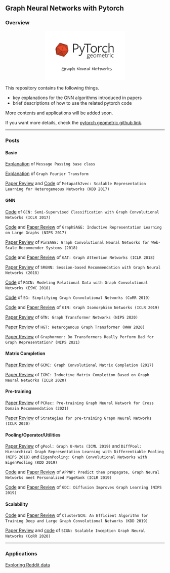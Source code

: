 ## Graph Neural Networks with Pytorch  
### Overview  

<center><img src="logo.PNG" width="50%"></center>  

This repository contains the following things.  

- key explanations for the GNN algorithms introduced in papers  
- brief descriptions of how to use the related pytorch code  

More contents and applications will be added soon.  

If you want more details, check the [pytorch geometric github link](https://github.com/rusty1s/pytorch_geometric).  

----
### Posts  
#### Basic  
[Explanation](https://greeksharifa.github.io/pytorch/2021/09/04/MP/) of `Message Passing base class`  

[Explanation](https://greeksharifa.github.io/machine_learning/2021/08/14/GFT/) of `Graph Fourier Transform`  

[Paper Review](https://greeksharifa.github.io/machine_learning/2021/12/11/metapath2vec/) and [Code](https://github.com/hoopoes/metapath2vec) of `Metapath2vec: Scalable Representation Learning for Heterogeneous Networks (KDD 2017)`  

#### GNN  
[Code](https://github.com/ocasoyy/pytorch_graph_neural_networks/blob/main/gcn/gcn.ipynb) of `GCN: Semi-Supervised Classification with Graph Convolutional Networks (ICLR 2017)`  

[Code](https://github.com/ocasoyy/pytorch_graph_neural_networks/blob/main/graphsage/graphsage.ipynb) and [Paper Review](https://greeksharifa.github.io/machine_learning/2020/12/31/Graph-Sage/) of `GraphSAGE: Inductive Representation Learning on Large Graphs (NIPS 2017)`  

[Paper Review](https://greeksharifa.github.io/machine_learning/2021/02/21/Pin-Sage/) of `PinSAGE: Graph Convolutional Neural Networks for Web-Scale Recommender Systems (2018)`  

[Code](https://github.com/ocasoyy/pytorch_graph_neural_networks/blob/main/gat/gat.ipynb) and [Paper Review](https://greeksharifa.github.io/machine_learning/2021/05/29/GAT/) of `GAT: Graph Attention Networks (ICLR 2018)`  

[Paper Review](https://greeksharifa.github.io/machine_learning/2021/07/03/SRGNN/) of `SRGNN: Session-based Recommendation with Graph Neural Networks (2018)`  

[Code](https://github.com/ocasoyy/pytorch_graph_neural_networks/blob/main/rgcn/rgcn.ipynb) of `RGCN: Modeling Relational Data with Graph Convolutional Networks (ESWC 2018)` 

[Code](https://github.com/ocasoyy/pytorch_graph_neural_networks/blob/main/sg/sg.ipynb) of `SG: Simplifying Graph Convolutional Networks (CoRR 2019)`  

[Code](https://github.com/ocasoyy/pytorch_graph_neural_networks/blob/main/gin/gin.ipynb) and [Paper Review](https://greeksharifa.github.io/machine_learning/2021/06/05/GIN/) of `GIN: Graph Isomorphism Networks (ICLR 2019)`  

[Paper Review](https://greeksharifa.github.io/machine_learning/2021/09/08/GTN/) of `GTN: Graph Transformer Networks (NIPS 2020)`  

[Paper Review](https://greeksharifa.github.io/machine_learning/2021/10/02/HGT/) of `HGT: Heterogenous Graph Transformer (WWW 2020)`  

[Paper Review](https://greeksharifa.github.io/machine_learning/2022/01/30/Graphormer/) of `Graphormer: Do Transformers Really Perform Bad for Graph Representation? (NIPS 2021)`  

#### Matrix Completion  
[Paper Review](https://greeksharifa.github.io/machine_learning/2020/12/06/GCMC/) of `GCMC: Graph Convolutional Matrix Completion (2017)`  

[Paper Review](https://greeksharifa.github.io/machine_learning/2021/08/26/IGMC/) of `IGMC: Inductive Matrix Completion Based on Graph Neural Networks (ICLR 2020)`  

#### Pre-training  
[Paper Review](https://greeksharifa.github.io/machine_learning/2021/11/28/PCREC/) of `PCRec: Pre-training Graph Neural Network for Cross Domain Recommendation (2021)`  

[Paper Review](https://greeksharifa.github.io/machine_learning/2022/02/01/pretrain-gnn/) of `Strategies for pre-training Grapn Neural Networks (ICLR 2020)`  

#### Pooling/Operator/Utilities  
[Paper Review](https://greeksharifa.github.io/machine_learning/2021/09/09/GraphPooling/) of `gPool: Graph U-Nets (ICML 2019)` and `DiffPool: Hierarchical Graph Representation Learning with Differentiable Pooling (NIPS 2018)` and `EigenPooling: Graph Convolutional Networks with EigenPooling (KDD 2019)`  

[Code](https://github.com/ocasoyy/pytorch_graph_neural_networks/blob/main/appnp/appnp.ipynb) and [Paper Review](https://greeksharifa.github.io/machine_learning/2021/08/20/APPNP/) of `APPNP: Predict then propagate, Graph Neural Networks meet Personalized PageRank (ICLR 2019)`  

[Code](https://github.com/ocasoyy/pytorch_graph_neural_networks/blob/main/gdc/gdc.ipynb) and [Paper Review](https://greeksharifa.github.io/machine_learning/2021/08/12/GDC/) of `GDC: Diffusion Improves Graph Learning (NIPS 2019)`  

#### Scalability  
[Code](https://github.com/ocasoyy/pytorch_graph_neural_networks/blob/main/clustergcn/clustergcn.ipynb) and [Paper Review](https://greeksharifa.github.io/machine_learning/2021/08/15/ClusterGCN/) of `ClusterGCN: An Efficient Algorithm for Training Deep and Large Graph Convolutional Networks (KDD 2019)`  

[Paper Review](https://greeksharifa.github.io/machine_learning/2021/09/10/SIGN/) and [code](https://github.com/hoopoes/SIGN) of `SIGN: Scalable Inception Graph Neural Networks (CoRR 2020)`  

----
### Applications  
[Exploring Reddit data](https://youyoung-jang.medium.com/exploring-pytorch-geometric-with-reddit-data-b38a9a44eec0)  

